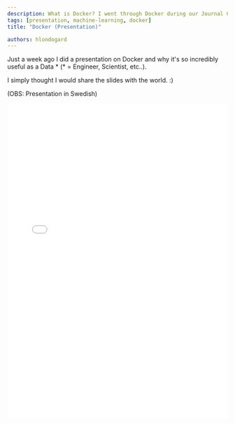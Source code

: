 ```yaml
---
description: What is Docker? I went through Docker during our Journal Circle at AFRY X. This is a simple explanation for people not knowledgable about Docker.
tags: [presentation, machine-learning, docker]
title: "Docker (Presentation)"

authors: hlondogard
---
```


Just a week ago I did a presentation on Docker and why it's so incredibly useful as a Data * (* = Engineer, Scientist, etc..). 
<!--truncate-->

I simply thought I would share the slides with the world. :)

(OBS: Presentation in Swedish)

<embed src="/docker_afry_x.pdf" width="100%" height="720px" type="application/pdf"/>
